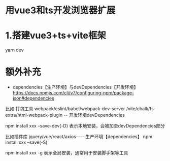 # 用vue3和ts开发浏览器扩展


# 1.搭建vue3+ts+vite框架


yarn dev

# 额外补充
- dependencies【生产环境】与devDependencies【开发环境】
https://docs.npmjs.com/cli/v7/configuring-npm/package-json#dependencies



比如 打包工具 webpack/eslint/babel/webpack-dev-server /vite/chalk/fs-extra/html-webpack-plugin    -- 开发环境devDependencies

npm install xxx –save-dev(-D) 表示本地安装，会被加至devDependencies部分


比如插件库 jquery/vue/react/axios---- 生产环境【dependencies】
npm install xxx –save(-S)



npm install xxx -g 表示全局安装，通常用于安装脚手架等工具